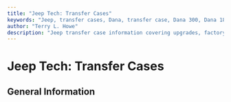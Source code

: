 ```yaml
---
title: "Jeep Tech: Transfer Cases"
keywords: "Jeep, transfer cases, Dana, transfer case, Dana 300, Dana 18, New Process, New Venture"
author: "Terry L. Howe"
description: "Jeep transfer case information covering upgrades, factory options, and essential information."
---
```

# Jeep Tech: Transfer Cases

## General Information